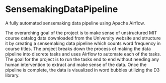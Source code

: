 # SensemakingDataPipeline
A fully automated sensemaking data pipeline using Apache Airflow.

The overarching goal of the project is to make sense of unstructured MIT course catalog data downloaded from the University website and structure it by creating a sensemaking data pipeline which counts word frequency in course titles. The project breaks down the process of making the data pipeline into discrete tasks and uses Airflow to automate each of the tasks. The goal for the project is to run the tasks end to end without needing any human intervention to extract and make sense of the data. Once the pipeline is complete, the data is visualized in word bubbles utilizing the D3 library.
